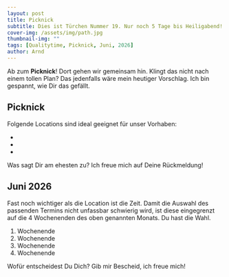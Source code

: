 ```yaml
---
layout: post
title: Picknick
subtitle: Dies ist Türchen Nummer 19. Nur noch 5 Tage bis Heiligabend!
cover-img: /assets/img/path.jpg
thumbnail-img: ""
tags: [Qualitytime, Picknick, Juni, 2026]
author: Arnd
---
```


Ab zum **Picknick**! Dort gehen wir gemeinsam hin. Klingt das nicht nach einem tollen Plan? Das jedenfalls wäre mein heutiger Vorschlag. Ich bin gespannt, wie Dir das gefällt.

## Picknick

Folgende Locations sind ideal geeignet für unser Vorhaben: 
* []()
* []()
* []()

Was sagt Dir am ehesten zu? Ich freue mich auf Deine Rückmeldung!

## Juni 2026

Fast noch wichtiger als die Location ist die Zeit. Damit die Auswahl des passenden Termins nicht unfassbar schwierig wird, ist diese eingegrenzt auf die 4 Wochenenden des oben genannten Monats. Du hast die Wahl. 

1. Wochenende 
2. Wochenende
3. Wochenende
4. Wochenende

Wofür entscheidest Du Dich? Gib mir Bescheid, ich freue mich!